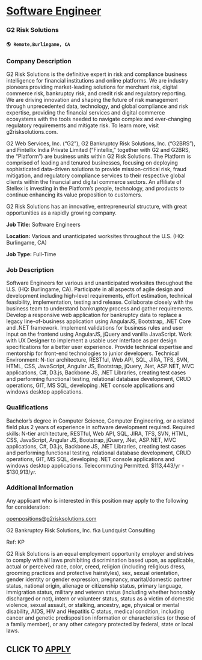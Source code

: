 # [Software Engineer](https://www.remotewlb.com/apply/software-engineer-112313)  
### G2 Risk Solutions  
#### `🌎 Remote,Burlingame, CA`  

### **Company Description**

G2 Risk Solutions is the definitive expert in risk and compliance business intelligence for financial institutions and online platforms. We are industry pioneers providing market-leading solutions for merchant risk, digital commerce risk, bankruptcy risk, and credit risk and regulatory reporting. We are driving innovation and shaping the future of risk management through unprecedented data, technology, and global compliance and risk expertise, providing the financial services and digital commerce ecosystems with the tools needed to navigate complex and ever-changing regulatory requirements and mitigate risk. To learn more, visit g2risksolutions.com.

G2 Web Services, Inc. (“G2”), G2 Bankruptcy Risk Solutions, Inc. (“G2BRS”), and Fintellix India Private Limited (“Fintellix,” together with G2 and G2BRS, the “Platform”) are business units within G2 Risk Solutions. The Platform is comprised of leading and tenured businesses, focusing on deploying sophisticated data-driven solutions to provide mission-critical risk, fraud mitigation, and regulatory compliance services to their respective global clients within the financial and digital commerce sectors. An affiliate of Stellex is investing in the Platform’s people, technology, and products to continue enhancing its value proposition to customers.

G2 Risk Solutions has an innovative, entrepreneurial structure, with great opportunities as a rapidly growing company.

**Job Title:** Software Engineers

 **Location:** Various and unanticipated worksites throughout the U.S. (HQ: Burlingame, CA)

 **Job Type:** Full-Time

###  **Job Description**

Software Engineers for various and unanticipated worksites throughout the U.S. (HQ: Burlingame, CA). Participate in all aspects of agile design and development including high-level requirements, effort estimation, technical feasibility, implementation, testing and release. Collaborate closely with the business team to understand bankruptcy process and gather requirements. Develop a responsive web application for bankruptcy data to replace a legacy line-of-business application using AngularJS, Bootstrap, .NET Core and .NET framework. Implement validations for business rules and user input on the frontend using AngularJS, jQuery and vanilla JavaScript. Work with UX Designer to implement a usable user interface as per design specifications for a better user experience. Provide technical expertise and mentorship for front-end technologies to junior developers. Technical Environment: N-tier architecture, RESTful, Web API, SQL, JIRA, TFS, SVN, HTML, CSS, JavaScript, Angular JS, Bootstrap,
jQuery, .Net, ASP.NET, MVC applications, C#, D3.js, Backbone JS, .NET Libraries, creating test cases and performing functional testing, relational database development, CRUD operations, GIT, MS SQL, developing .NET console applications and windows desktop applications.

###  **Qualifications**

Bachelor’s degree in Computer Science, Computer Engineering, or a related field plus 2 years of experience in software development required. Required skills: N-tier architecture, RESTful, Web API, SQL, JIRA, TFS, SVN, HTML, CSS, JavaScript, Angular JS, Bootstrap, jQuery, .Net, ASP.NET, MVC applications, C#, D3.js, Backbone JS, .NET Libraries, creating test cases and performing functional testing, relational database development, CRUD operations, GIT, MS SQL, developing .NET console applications and windows desktop applications. Telecommuting Permitted. $113,443/yr - $130,913/yr.

###  **Additional Information**

Any applicant who is interested in this position may apply to the following for consideration:

openpositions@g2risksolutions.com

G2 Bankruptcy Risk Solutions, Inc. fka Lundquist Consulting

Ref: KP

G2 Risk Solutions is an equal employment opportunity employer and strives to comply with all laws prohibiting discrimination based upon, as applicable, actual or perceived race, color, creed, religion (including religious dress, grooming practices and protective hairstyles), sex, sexual orientation, gender identity or gender expression, pregnancy, marital/domestic partner status, national origin, alienage or citizenship status, primary language, immigration status, military and veteran status (including whether honorably discharged or not), intern or volunteer status, status as a victim of domestic violence, sexual assault, or stalking, ancestry, age, physical or mental disability, AIDS, HIV and Hepatitis C status, medical condition, including cancer and genetic predisposition information or characteristics (or those of a family member), or any other category protected by federal, state or local laws.

  
## CLICK TO [APPLY](https://www.remotewlb.com/apply/software-engineer-112313)


